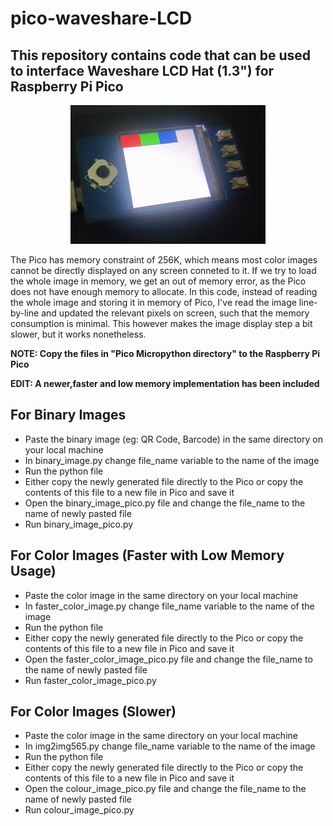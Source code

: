 # pico-waveshare-LCD
## This repository contains code that can be used to interface Waveshare LCD Hat (1.3") for Raspberry Pi Pico
<p align="center">
  <img src="pico_demo.gif" />
</p>
The Pico has memory constraint of 256K, which means most color images cannot be directly displayed on any screen conneted to it.
If we try to load the whole image in memory, we get an out of memory error, as the Pico does not have enough memory to allocate.
In this code, instead of reading the whole image and storing it in memory of Pico, I've read the image line-by-line and updated the relevant pixels on screen,
such that the memory consumption is minimal. This however makes the image display step a bit slower, but it works nonetheless.

**NOTE: Copy the files in "Pico Micropython directory" to the Raspberry Pi Pico**

**EDIT: A newer,faster and low memory implementation has been included**

## For Binary Images
* Paste the binary image (eg: QR Code, Barcode) in the same directory on your local machine
* In binary_image.py change file_name variable to the name of the image
* Run the python file
* Either copy the newly generated file directly to the Pico or copy the contents of this file to a new file in Pico and save it
* Open the binary_image_pico.py file and change the file_name to the name of newly pasted file
* Run binary_image_pico.py

## For Color Images (Faster with Low Memory Usage)
* Paste the color image in the same directory on your local machine
* In faster_color_image.py change file_name variable to the name of the image
* Run the python file
* Either copy the newly generated file directly to the Pico or copy the contents of this file to a new file in Pico and save it
* Open the faster_color_image_pico.py file and change the file_name to the name of newly pasted file
* Run faster_color_image_pico.py

## For Color Images (Slower)
* Paste the color image in the same directory on your local machine
* In img2img565.py change file_name variable to the name of the image
* Run the python file
* Either copy the newly generated file directly to the Pico or copy the contents of this file to a new file in Pico and save it
* Open the colour_image_pico.py file and change the file_name to the name of newly pasted file
* Run colour_image_pico.py

